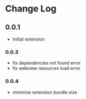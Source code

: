 # Change Log

## 0.0.1

- Initial extension

### 0.0.3

- fix dependencies not found error
- fix webview resources load error

### 0.0.4

- minimize extension bundle size
